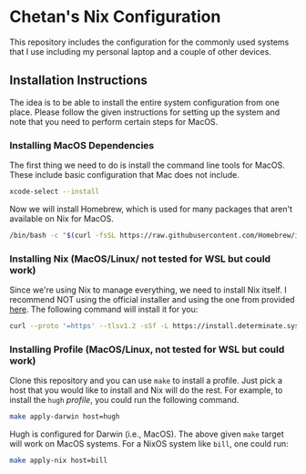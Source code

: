 # Chetan's Nix Configuration

This repository includes the configuration for the commonly used systems that I use including my personal laptop and a couple of other devices.

## Installation Instructions

The idea is to be able to install the entire system configuration from one place. Please follow the given instructions for setting up the system and note that you need to perform certain steps for MacOS.

### Installing MacOS Dependencies

The first thing we need to do is install the command line tools for MacOS. These include basic configuration that Mac does not include.

```bash
xcode-select --install
```

Now we will install Homebrew, which is used for many packages that aren't available on Nix for MacOS.

```bash
/bin/bash -c "$(curl -fsSL https://raw.githubusercontent.com/Homebrew/install/HEAD/install.sh)"
```

### Installing Nix (MacOS/Linux/ not tested for WSL but could work)

Since we're using Nix to manage everything, we need to install Nix itself. I recommend NOT using the official installer and using the one from provided [here](https://github.com/DeterminateSystems/nix-installer). The following command will install it for you:

```bash
curl --proto '=https' --tlsv1.2 -sSf -L https://install.determinate.systems/nix | sh -s -- install
```


### Installing Profile (MacOS/Linux, not tested for WSL but could work)

Clone this repository and you can use `make` to install a profile. Just pick a host that you would like to install and Nix will do the rest. For example, to install the `hugh` _profile_, you could run the following command.

```bash
make apply-darwin host=hugh
```

Hugh is configured for Darwin (i.e., MacOS). The above given `make` target will work on MacOS systems. For a NixOS system like `bill`, one could run:

```bash
make apply-nix host=bill
```
